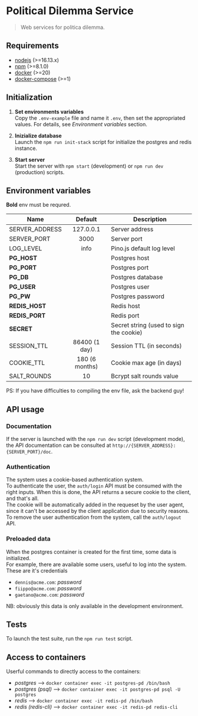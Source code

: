 # Political Dilemma Service

> Web services for politica dilemma.

## Requirements

- [nodejs](https://nodejs.org/en/) (>=16.13.x)
- [npm](https://www.npmjs.com/) (>=8.1.0)
- [docker](https://www.docker.com/) (>=20)
- [docker-compose](https://docs.docker.com/compose/) (>=1)

## Initialization

1. **Set environments variables**  
   Copy the `.env-example` file and name it `.env`, then set the appropriated values. For details, see _Environment variables_ section.

2. **Inizialize database**  
   Launch the `npm run init-stack` script for initialize the postgres and redis instance.

3. **Start server**  
   Start the server with `npm start` (development) or `npm run dev` (production) scripts.

## Environment variables

**Bold** env must be requred.

| Name           |    Default     | Description                             |
| -------------- | :------------: | --------------------------------------- |
| SERVER_ADDRESS |   127.0.0.1    | Server address                          |
| SERVER_PORT    |      3000      | Server port                             |
| LOG_LEVEL      |      info      | Pino.js default log level               |
| **PG_HOST**    |                | Postgres host                           |
| **PG_PORT**    |                | Postgres port                           |
| **PG_DB**      |                | Postgres database                       |
| **PG_USER**    |                | Postgres user                           |
| **PG_PW**      |                | Postgres password                       |
| **REDIS_HOST** |                | Redis host                              |
| **REDIS_PORT** |                | Redis port                              |
| **SECRET**     |                | Secret string (used to sign the cookie) |
| SESSION_TTL    | 86400 (1 day)  | Session TTL (in seconds)                |
| COOKIE_TTL     | 180 (6 months) | Cookie max age (in days)                |
| SALT_ROUNDS    |       10       | Bcrypt salt rounds value                |

PS: If you have difficulties to compiling the env file, ask the backend guy!

## API usage

### Documentation

If the server is launched with the `npm run dev` script (development mode), the API documentation can be consulted at `http://{SERVER_ADDRESS}:{SERVER_PORT}/doc`.

### Authentication

The system uses a cookie-based authentication system.  
To authenticate the user, the `auth/login` API must be consumed with the right inputs. When this is done, the API returns a secure cookie to the client, and that's all.  
The cookie will be automatically added in the requeset by the user agent, since it can't be accessed by the client application due to security reasons.  
To remove the user authentication from the system, call the `auth/logout` API.

### Preloaded data

When the postgres container is created for the first time, some data is initialized.  
For example, there are available some users, useful to log into the system.
These are it's credentials

- `dennis@acme.com`: _password_
- `fiippo@acme.com`: _password_
- `gaetano@acme.com`: _password_

NB: obviously this data is only available in the development environment.

## Tests

To launch the test suite, run the `npm run test` script.

## Access to containers

Userful commands to directly access to the containers:

- _postgres_ --> `docker container exec -it postgres-pd /bin/bash`
- _postgres (psql)_ --> `docker container exec -it postgres-pd psql -U postgres`
- _redis_ --> `docker container exec -it redis-pd /bin/bash`
- _redis (redis-cli)_ --> `docker container exec -it redis-pd redis-cli`

